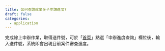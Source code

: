 ```yaml
---
title: 如何查詢就業金卡申請進度?
draft: false
categories:
  - application
---
```

完成線上申辦作業，取得送件號，可於「[首頁](https://coa.immigration.gov.tw/coa-frontend/four-in-one/entry/)」點選「申辦進度查詢」欄位後，輸入送件號，系統即會出現目前案件審查進度。